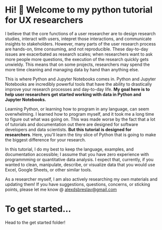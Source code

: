 # Hi! :wave: Welcome to my python tutorial for UX researchers

I believe that the core functions of a user researcher are to design research studies, interact with users, intepret those interactions, and communicate insights to stakeholders. However, many parts of the user research process are hands-on, time consuming, and not reproducible. These day-to-day issues are exacerbated as research scales; when researchers want to ask more people more questions, the execution of the research quickly gets unwieldy. This means that on some projects, researchers may spend the more time cleaning and managing data by hand than anything else.

This is where Python and Jupyter Notebooks comes in. Python and Jupyter Notebooks are incredibly powerful tools that have the ability to drastically improve your research processes and day-to-day life. **My goal here is to help user researchers get started working with data in Python and Jupyter Notebooks.** 

Learning Python, or learning how to program in any language, can seem overwhelming. I learned how to program myself, and it took me a long time to figure out what was going on. This was made worse by the fact that a lot of tutorials and documentation out there are designed for software developers and data scientists. **But this tutorial is designed for researchers**. Here, you'll learn the tiny slice of Python that is going to make the biggest difference for your research. 

In this tutorial, I do my best to keep the language, examples, and documentation accessible; I assume that you have zero experience with programmming or quantitative data analysis. I expect that, currently, if you wanted to clean, manipulate, describe, or visualize data that you would use Excel, Google Sheets, or other similar tools.

As a researcher myself, I am also actively researching my own materials and updating them! If you have suggestions, questions, concerns, or sticking points, please let me know @ alexdsbreslav@gmail.com

# To get started...
Head to the get started folder!
